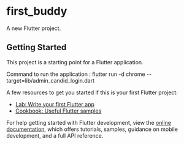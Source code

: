 # first_buddy

A new Flutter project.

## Getting Started

This project is a starting point for a Flutter application.

Command to run the application : flutter run -d chrome --target=lib/admin_candid_login.dart


A few resources to get you started if this is your first Flutter project:

- [Lab: Write your first Flutter app](https://docs.flutter.dev/get-started/codelab)
- [Cookbook: Useful Flutter samples](https://docs.flutter.dev/cookbook)

For help getting started with Flutter development, view the
[online documentation](https://docs.flutter.dev/), which offers tutorials,
samples, guidance on mobile development, and a full API reference.
